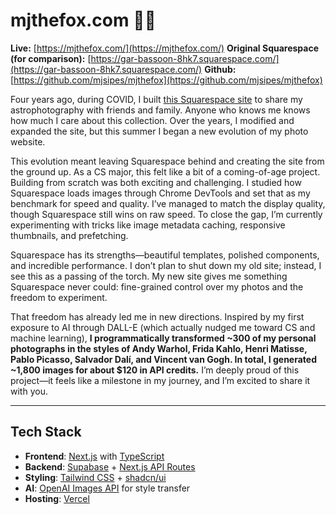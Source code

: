 # mjthefox.com 📸✨

**Live:** [https://mjthefox.com/](https://mjthefox.com/)
**Original Squarespace (for comparison):** [https://gar-bassoon-8hk7.squarespace.com/](https://gar-bassoon-8hk7.squarespace.com/)
**Github:** [https://github.com/mjsipes/mjthefox](https://github.com/mjsipes/mjthefox)

Four years ago, during COVID, I built [this Squarespace site](https://gar-bassoon-8hk7.squarespace.com/) to share my astrophotography with friends and family. Anyone who knows me knows how much I care about this collection. Over the years, I modified and expanded the site, but this summer I began a new evolution of my photo website.

This evolution meant leaving Squarespace behind and creating the site from the ground up. As a CS major, this felt like a bit of a coming-of-age project. Building from scratch was both exciting and challenging. I studied how Squarespace loads images through Chrome DevTools and set that as my benchmark for speed and quality. I’ve managed to match the display quality, though Squarespace still wins on raw speed. To close the gap, I’m currently experimenting with tricks like image metadata caching, responsive thumbnails, and prefetching.

Squarespace has its strengths—beautiful templates, polished components, and incredible performance. I don’t plan to shut down my old site; instead, I see this as a passing of the torch. My new site gives me something Squarespace never could: fine-grained control over my photos and the freedom to experiment.

That freedom has already led me in new directions. Inspired by my first exposure to AI through DALL-E (which actually nudged me toward CS and machine learning), **I programmatically transformed ~300 of my personal photographs in the styles of Andy Warhol, Frida Kahlo, Henri Matisse, Pablo Picasso, Salvador Dalí, and Vincent van Gogh. In total, I generated ~1,800 images for about $120 in API credits.** I’m deeply proud of this project—it feels like a milestone in my journey, and I’m excited to share it with you.

---

## Tech Stack

* **Frontend**: [Next.js](https://nextjs.org/) with [TypeScript](https://www.typescriptlang.org/)
* **Backend**: [Supabase](https://supabase.com/) + [Next.js API Routes](https://nextjs.org/docs/app/building-your-application/routing/route-handlers)
* **Styling**: [Tailwind CSS](https://tailwindcss.com/) + [shadcn/ui](https://ui.shadcn.com/)
* **AI**: [OpenAI Images API](https://platform.openai.com/docs/guides/images) for style transfer
* **Hosting**: [Vercel](https://vercel.com/)

